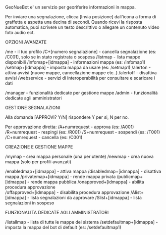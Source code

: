 GeoNueBot e' un servizio per georiferire informazioni in mappa.

Per inviare una segnalazione, clicca [Invia posizione] dall'icona a forma di graffetta e aspetta una decina di secondi. Quando ricevi la risposta automatica, puoi scrivere un testo descrittivo o allegare un contenuto video foto audio ect.

OPZIONI AVANZATE

/me - il tuo profilo
/C+[numero segnalazione] - cancella segnalazione (es: /C001), solo se in stato registrata o sospesa 
/listmap - lista mappe disponibili
/infomap+[idmappa] - informazioni mappa (es: /infomap1)
/setmap+[idmappa] - imposta mappa da usare (es: /setmap1)
/alerton - attiva avvisi (nuove mappe, cancellazione mappe etc..)
/alertoff - disattiva avvisi
/webservice - servizi di interoperabilità per consultare e scaricare i dati

/manager - funzionalità dedicate per gestione mappe
/admin - funzionalità dedicate agli amministratori


GESTIONE SEGNALAZIONI 

Alla domanda [APPROVI? Y/N] rispondere Y per si, N per no. 

Per approvazione diretta: 
/A+numrequest - approva (es: /A001)
/R+numrequest - respingi (es: /R001)
/S+numrequest - sospendi (es: /T001)
/C+numrequest - cancella (es: /C001)


CREAZIONE E GESTIONE MAPPE

/mymap - crea mappa personale (una per utente)
/newmap - crea nuova mappa (solo per profili avanzati)

/enabledmap+[idmappa] - attiva mappa
/disabledmap+[idmappa] - disattiva mappa
/privatemap+[idmappa] - rende mappa privata
/publicmap+[idmappa] - rende mappa pubblica
/onapproved+[idmappa] - abilita procedura approvazione  
/offapproved+[idmappa] - disabilita procedura approvazione
/Alist+[idmappa] - lista segnalazioni da approvare
/Slist+[idmappa] - lista segnalazioni in sospeso


FUNZIONALITA DEDICATE AGLI AMMINISTRATORI
      
/listallmap - lista di tutte le mappe del sistema
/setdefaultmap+[idmappa] - imposta la mappa del bot di default (es: /setdefaultmap1)